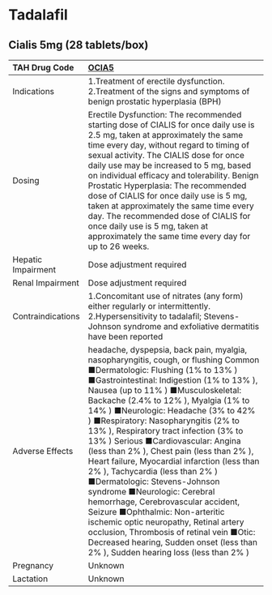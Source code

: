 # Tadalafil

## Cialis 5mg (28 tablets/box)

| TAH Drug Code      | [OCIA5](https://www.tahsda.org.tw/drugs/hissearch.php?drug_code=OCIA5)                                                                                                                                                                                                                                                                                                                                                                                                                                                                                                                                                                                                                                                                                                                                                                                              |
|:-------------------|:--------------------------------------------------------------------------------------------------------------------------------------------------------------------------------------------------------------------------------------------------------------------------------------------------------------------------------------------------------------------------------------------------------------------------------------------------------------------------------------------------------------------------------------------------------------------------------------------------------------------------------------------------------------------------------------------------------------------------------------------------------------------------------------------------------------------------------------------------------------------|
| Indications        | 1.Treatment of erectile dysfunction. 2.Treatment of the signs and symptoms of benign prostatic hyperplasia (BPH)                                                                                                                                                                                                                                                                                                                                                                                                                                                                                                                                                                                                                                                                                                                                                    |
| Dosing             | Erectile Dysfunction: The recommended starting dose of CIALIS for once daily use is 2.5 mg, taken at approximately the same time every day, without regard to timing of sexual activity. The CIALIS dose for once daily use may be increased to 5 mg, based on individual efficacy and tolerability. Benign Prostatic Hyperplasia: The recommended dose of CIALIS for once daily use is 5 mg, taken at approximately the same time every day. The recommended dose of CIALIS for once daily use is 5 mg, taken at approximately the same time every day for up to 26 weeks.                                                                                                                                                                                                                                                                                         |
| Hepatic Impairment | Dose adjustment required                                                                                                                                                                                                                                                                                                                                                                                                                                                                                                                                                                                                                                                                                                                                                                                                                                            |
| Renal Impairment   | Dose adjustment required                                                                                                                                                                                                                                                                                                                                                                                                                                                                                                                                                                                                                                                                                                                                                                                                                                            |
| Contraindications  | 1.Concomitant use of nitrates (any form) either regularly or intermittently. 2.Hypersensitivity to tadalafil; Stevens-Johnson syndrome and exfoliative dermatitis have been reported                                                                                                                                                                                                                                                                                                                                                                                                                                                                                                                                                                                                                                                                                |
| Adverse Effects    | headache, dyspepsia, back pain, myalgia, nasopharyngitis, cough, or flushing Common ■Dermatologic: Flushing (1% to 13% ) ■Gastrointestinal: Indigestion (1% to 13% ), Nausea (up to 11% ) ■Musculoskeletal: Backache (2.4% to 12% ), Myalgia (1% to 14% ) ■Neurologic: Headache (3% to 42% ) ■Respiratory: Nasopharyngitis (2% to 13% ), Respiratory tract infection (3% to 13% ) Serious ■Cardiovascular: Angina (less than 2% ), Chest pain (less than 2% ), Heart failure, Myocardial infarction (less than 2% ), Tachycardia (less than 2% ) ■Dermatologic: Stevens-Johnson syndrome ■Neurologic: Cerebral hemorrhage, Cerebrovascular accident, Seizure ■Ophthalmic: Non-arteritic ischemic optic neuropathy, Retinal artery occlusion, Thrombosis of retinal vein ■Otic: Decreased hearing, Sudden onset (less than 2% ), Sudden hearing loss (less than 2% ) |
| Pregnancy          | Unknown                                                                                                                                                                                                                                                                                                                                                                                                                                                                                                                                                                                                                                                                                                                                                                                                                                                             |
| Lactation          | Unknown                                                                                                                                                                                                                                                                                                                                                                                                                                                                                                                                                                                                                                                                                                                                                                                                                                                             |

